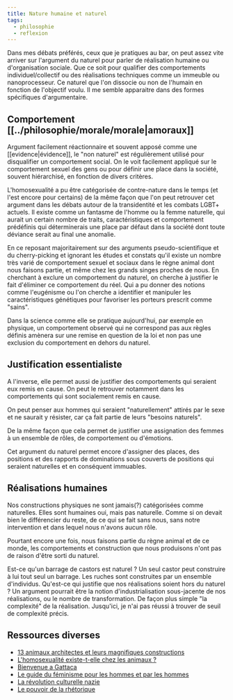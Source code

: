 ```yaml
---
title: Nature humaine et naturel
tags:
  - philosophie
  - reflexion
---
```


Dans mes débats préférés, ceux que je pratiques au bar, on peut assez vite arriver sur l'argument du naturel pour parler de réalisation humaine ou d'organisation sociale.
Que ce soit pour qualifier des comportements individuel/collectif ou des réalisations techniques comme un immeuble ou nanoprocesseur. Ce naturel que l'on dissocie ou non de l'humain en fonction de l'objectif voulu. Il me semble apparaitre dans des formes spécifiques d'argumentaire.

## Comportement [[../philosophie/morale/morale|amoraux]]

Argument facilement réactionnaire et souvent apposé comme une [[evidence|évidence]], le "non naturel" est régulièrement utilisé pour disqualifier un comportement social. On le voit facilement appliqué sur le comportement sexuel des gens ou pour définir une place dans la société, souvent hiérarchisé, en fonction de divers critères.

L'homosexualité a pu être catégorisée de contre-nature dans le temps (et l'est encore pour certains) de la même façon que l'on peut retrouver cet argument dans les débats autour de la transidentité et les combats LGBT+ actuels. Il existe comme un fantasme de l'homme ou la femme naturelle, qui aurait un certain nombre de traits, caractéristiques et comportement prédéfinis qui déterminerais une place par défaut dans la société dont toute déviance serait au final une anomalie.

En ce reposant majoritairement sur des arguments pseudo-scientifique et du cherry-picking et ignorant les études et constats qu'il existe un nombre très varié de comportement sexuel et sociaux dans le règne animal dont nous faisons partie, et même chez les grands singes proches de nous. En cherchant à exclure un comportement du naturel, on cherche à justifier le fait d'éliminer ce comportement du réel. Qui a pu donner des notions comme l'eugénisme ou l'on cherche a identifier et manipuler les caractéristiques génétiques pour favoriser les porteurs prescrit comme "sains".

Dans la science comme elle se pratique aujourd'hui, par exemple en physique, un comportement observé qui ne correspond pas aux règles définis amènera sur une remise en question de la loi et non pas une exclusion du comportement en dehors du naturel.

## Justification essentialiste

A l'inverse, elle permet aussi de justifier des comportements qui seraient eux remis en cause.
On peut le retrouver notamment dans les comportements qui sont socialement remis en cause.

On peut penser aux hommes qui seraient "naturellement" attirés par le sexe et ne saurait y résister, car ça fait partie de leurs "besoins naturels".

De la même façon que cela permet de justifier une assignation des femmes à un ensemble de rôles, de comportement ou d'émotions.

Cet argument du naturel permet encore d'assigner des places, des positions et des rapports de dominations sous couverts de positions qui seraient naturelles et en conséquent immuables.

## Réalisations humaines

Nos constructions physiques ne sont jamais(?) catégorisées comme naturelles. Elles sont humaines oui, mais pas naturelle. Comme si on devait bien le différencier du reste, de ce qui se fait sans nous, sans notre intervention et dans lequel nous n'avons aucun rôle.

Pourtant encore une fois, nous faisons partie du règne animal et de ce monde, les comportements et construction que nous produisons n'ont pas de raison d'être sorti du naturel.

Est-ce qu'un barrage de castors est naturel ? Un seul castor peut construire à lui tout seul un barrage. Les ruches sont construites par un ensemble d'individus. Qu'est-ce qui justifie que nos réalisations soient hors du naturel ?
Un argument pourrait être la notion d'industrialisation sous-jacente de nos réalisations, ou le nombre de transformation. De façon plus simple "la complexité" de la réalisation. Jusqu'ici, je n'ai pas réussi à trouver de seuil de complexité précis.

## Ressources diverses

- [13 animaux architectes et leurs magnifiques constructions](https://generationvoyage.fr/13-animaux-architectes-magnifiques-constructions/)
- [L'homosexualité existe-t-elle chez les animaux ?](https://www.mnhn.fr/fr/l-homosexualite-existe-t-elle-chez-les-animaux)
- [Bienvenue a Gattaca](https://www.allocine.fr/film/fichefilm_gen_cfilm=17079.html)
- [Le guide du féminisme pour les hommes et par les hommes ](https://www.librairie-des-femmes.fr/livre/9782290202739-le-guide-du-feminisme-pour-les-hommes-et-par-les-hommes-michael-kaufman-michael-kimmel-pacco/)
- [La révolution culturelle nazie](https://www.gallimard.fr/Catalogue/GALLIMARD/Tel/La-revolution-culturelle-nazie)
- [Le pouvoir de la rhétorique](https://www.seuil.com/ouvrage/le-pouvoir-rhetorique-clement-viktorovitch/9782021465877https://www.seuil.com/ouvrage/le-pouvoir-rhetorique-clement-viktorovitch/9782021465877)
